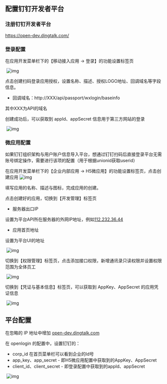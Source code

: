 ## 配置钉钉开发者平台

### 注册钉钉开发者平台

https://open-dev.dingtalk.com/



### 登录配置

在应用开发菜单栏下的【移动接入应用 -> 登录】的功能设置标签页

​            ![img](https://img-note.langyastudio.com/202112011705031.png?x-oss-process=style/watermark)            

点击创建扫码登录应用授权，设置名称、描述、授权LOGO地址、回调域名等字段信息。

- 回调域名：http://XXX/api/passport/wxlogin/baseinfo

其中XXX为API的域名

创建成功后，可以获取到 appId、appSecret 信息用于第三方网站的登录

​            ![img](https://img-note.langyastudio.com/202112011705858.png?x-oss-process=style/watermark)            



### 微应用配置

如果钉钉组织架构与用户账户信息导入平台，想通过钉钉扫码后直接登录平台无需账号绑定操作，需要进行该项的配置（用于根据unionid获取userid）

在应用开发菜单栏下的【企业内部应用 -> H5微应用】的功能设置标签页，点击创建应用            ![img](https://img-note.langyastudio.com/202112011705905.png?x-oss-process=style/watermark)            

填写应用的名称、描述与图标，完成应用的创建。

点击创建好的应用，切换到【开发管理】标签页

- 服务器出口IP

设置为平台API所在服务器的外网IP地址，例如[112.232.36.44](http://112.232.36.44)

- 应用首页地址

设置为平台UI的地址

​            ![img](https://img-note.langyastudio.com/202112011705058.png?x-oss-process=style/watermark)            

切换到【权限管理】标签页，点击添加接口权限，新增通讯录只读权限并设置权限范围为全体员工

​            ![img](https://img-note.langyastudio.com/202112011705972.png?x-oss-process=style/watermark)            

切换到【凭证与基本信息】标签页，可以获取到 AppKey、AppSecret 的应用凭证信息

​            ![img](https://img-note.langyastudio.com/202112011705267.png?x-oss-process=style/watermark)            



## 平台配置

在忽略的 IP 地址中增加 [open-dev.dingtalk.com](http://open-dev.dingtalk.com)

在 openlogin 的配置中，设置钉钉的：

- corp_id 在首页菜单栏可以看到企业的Id号
- app_key、app_secret - 即H5微应用配置中获取到的AppKey、AppSecret
- client_id、client_secret - 即登录配置中获取到的appId、appSecret

​            ![img](https://img-note.langyastudio.com/202112011706477.png?x-oss-process=style/watermark)            